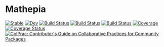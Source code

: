 # Mathepia

[![Stable](https://img.shields.io/badge/docs-stable-blue.svg)](https://Song921012.github.io/Mathepia.jl/stable)
[![Dev](https://img.shields.io/badge/docs-dev-blue.svg)](https://Song921012.github.io/Mathepia.jl/dev)
[![Build Status](https://github.com/Song921012/Mathepia.jl/actions/workflows/CI.yml/badge.svg?branch=main)](https://github.com/Song921012/Mathepia.jl/actions/workflows/CI.yml?query=branch%3Amain)
[![Build Status](https://travis-ci.com/Song921012/Mathepia.jl.svg?branch=main)](https://travis-ci.com/Song921012/Mathepia.jl)
[![Build Status](https://ci.appveyor.com/api/projects/status/github/Song921012/Mathepia.jl?svg=true)](https://ci.appveyor.com/project/Song921012/Mathepia-jl)
[![Coverage](https://codecov.io/gh/Song921012/Mathepia.jl/branch/main/graph/badge.svg)](https://codecov.io/gh/Song921012/Mathepia.jl)
[![Coverage Status](https://coveralls.io/repos/github/Song921012/Mathepia.jl/badge.svg?branch=dev)](https://coveralls.io/github/Song921012/Mathepia.jl?branch=dev)
[![ColPrac: Contributor's Guide on Collaborative Practices for Community Packages](https://img.shields.io/badge/ColPrac-Contributor's%20Guide-blueviolet)](https://github.com/SciML/ColPrac)